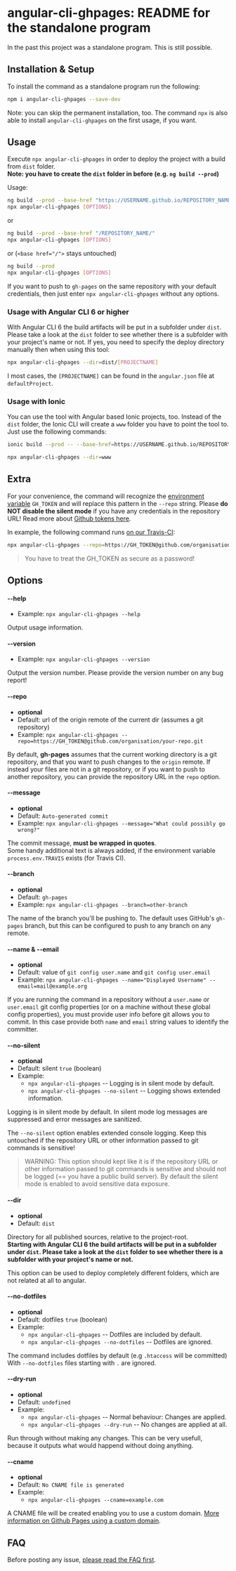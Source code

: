 # angular-cli-ghpages: README for the standalone program

In the past this project was a standalone program.
This is still possible.

## Installation & Setup

To install the command as a standalone program run the following:

```bash
npm i angular-cli-ghpages --save-dev
```

Note: you can skip the permanent installation, too.
The command `npx` is also able to install `angular-cli-ghpages` on the first usage, if you want. 


## Usage

Execute `npx angular-cli-ghpages` in order to deploy the project with a build from `dist` folder.  
__Note: you have to create the  `dist` folder in before (e.g. `ng build --prod`)__

Usage:

```bash
ng build --prod --base-href "https://USERNAME.github.io/REPOSITORY_NAME/"
npx angular-cli-ghpages [OPTIONS]
```

or

```bash
ng build --prod --base-href "/REPOSITORY_NAME/"
npx angular-cli-ghpages [OPTIONS]
```

or (`<base href="/">` stays untouched)

```bash
ng build --prod
npx angular-cli-ghpages [OPTIONS]
```

If you want to push to `gh-pages` on the same repository with your default credentials, then just enter `npx angular-cli-ghpages` without any options.


### Usage with Angular CLI 6 or higher

With Angular CLI 6 the build artifacts will be put in a subfolder under `dist`.
Please take a look at the `dist` folder to see whether there is a subfolder with your project's name or not.
If yes, you need to specify the deploy directory manually then when using this tool:

```bash
npx angular-cli-ghpages --dir=dist/[PROJECTNAME]
```

I most cases, the `[PROJECTNAME]` can be found in the `angular.json` file at `defaultProject`.


### Usage with Ionic

You can use the tool with Angular based Ionic projects, too. Instead of the ` dist` folder, the Ionic CLI will create a `www` folder you have to point the tool to. Just use the following commands:

```bash
ionic build --prod -- --base-href=https://USERNAME.github.io/REPOSITORY_NAME/`
```

```bash
npx angular-cli-ghpages --dir=www
```



## Extra

For your convenience, the command will recognize the [environment variable](https://docs.travis-ci.com/user/environment-variables/#Defining-Variables-in-Repository-Settings) `GH_TOKEN` and will replace this pattern in the `--repo` string. Please __do NOT disable the silent mode__ if you have any credentials in the repository URL! Read more about [Github tokens here](https://help.github.com/articles/creating-an-access-token-for-command-line-use/).

In example, the following command runs [on our Travis-CI](https://travis-ci.org/angular-buch/book-monkey2):

```bash
npx angular-cli-ghpages --repo=https://GH_TOKEN@github.com/organisation/your-repo.git --name="Displayed Username" --email=mail@example.org
```
> You have to treat the GH_TOKEN as secure as a password!



## Options

#### --help <a name="help"></a>
 * Example: `npx angular-cli-ghpages --help`

Output usage information.


#### --version <a name="version"></a>
 * Example: `npx angular-cli-ghpages --version`

Output the version number. Please provide the version number on any bug report!


#### --repo <a name="repo"></a>
 * __optional__
 * Default: url of the origin remote of the current dir (assumes a git repository)
 * Example: `npx angular-cli-ghpages --repo=https://GH_TOKEN@github.com/organisation/your-repo.git`

By default, __gh-pages__ assumes that the current working directory is a git repository,
and that you want to push changes to the `origin` remote.
If instead your files are not in a git repository, or if you want to push to another repository,
you can provide the repository URL in the `repo` option.


#### --message <a name="message"></a>
 * __optional__
 * Default: `Auto-generated commit`
 * Example: `npx angular-cli-ghpages --message="What could possibly go wrong?"`

The commit message, __must be wrapped in quotes__.  
Some handy additional text is always added,
if the environment variable `process.env.TRAVIS` exists (for Travis CI).


#### --branch <a name="branch"></a>
 * __optional__
 * Default: `gh-pages`
 * Example: `npx angular-cli-ghpages --branch=other-branch`
 
The name of the branch you'll be pushing to.
The default uses GitHub's `gh-pages` branch,
but this can be configured to push to any branch on any remote.


#### --name & --email <a name="name"></a>
 * __optional__
 * Default: value of `git config user.name` and `git config user.email`
 * Example: `npx angular-cli-ghpages --name="Displayed Username" --email=mail@example.org`

If you are running the command in a repository without a `user.name` or `user.email` git config properties
(or on a machine without these global config properties),
you must provide user info before git allows you to commit.
In this case provide both `name` and `email` string values to identify the committer.


#### --no-silent <a name="no-silent"></a>
 * __optional__
 * Default: silent `true` (boolean)
 * Example:
    * `npx angular-cli-ghpages` -- Logging is in silent mode by default.
    * `npx angular-cli-ghpages --no-silent` -- Logging shows extended information.

Logging is in silent mode by default.
In silent mode log messages are suppressed and error messages are sanitized.

The `--no-silent` option enables extended console logging.
Keep this untouched if the repository URL or other information passed to git commands is sensitive!

> WARNING: This option should kept like it is if the repository URL or other information passed to git commands is sensitive and should not be logged (== you have a public build server). By default the silent mode is enabled to avoid sensitive data exposure.


#### --dir <a name="dir"></a>
 * __optional__
 * Default: `dist`

Directory for all published sources, relative to the project-root.  
__Starting with Angular CLI 6 the build artifacts will be put in a subfolder under `dist`.
Please take a look at the `dist` folder to see whether there is a subfolder with your project's name or not.__

This option can be used to deploy completely different folders,
which are not related at all to angular.



#### --no-dotfiles <a name="no-dotfiles"></a>
 * __optional__
 * Default: dotfiles `true` (boolean)
 * Example:
    * `npx angular-cli-ghpages` -- Dotfiles are included by default.
    * `npx angular-cli-ghpages --no-dotfiles` -- Dotfiles are ignored.

The command includes dotfiles by default (e.g `.htaccess` will be committed)
With `--no-dotfiles` files starting with `.` are ignored.



#### --dry-run <a name="dry-run"></a>
 * __optional__
 * Default: `undefined`
 * Example:
    * `npx angular-cli-ghpages` -- Normal behaviour: Changes are applied.
    * `npx angular-cli-ghpages --dry-run` -- No changes are applied at all.

Run through without making any changes. This can be very usefull, because it outputs what would happend without doing anything.

#### --cname <a name="cname"></a>
 * __optional__
 * Default: `No CNAME file is generated`
 * Example:
    * `npx angular-cli-ghpages --cname=example.com`

A CNAME file will be created enabling you to use a custom domain. [More information on Github Pages using a custom domain](https://help.github.com/articles/using-a-custom-domain-with-github-pages/). 


## FAQ

Before posting any issue, [please read the FAQ first](https://github.com/angular-schule/angular-cli-ghpages/wiki/FAQ).
